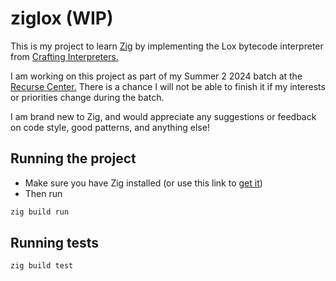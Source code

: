 # ziglox (WIP)

This is my project to learn [Zig](https://ziglang.org/) by implementing the Lox bytecode
interpreter from [Crafting Interpreters.](https://craftinginterpreters.com)

I am working on this project as part of my Summer 2 2024 batch at the [Recurse Center.](https://recurse.com) There is a chance I will not be able to finish it if my interests or priorities change
during the batch.

I am brand new to Zig, and would appreciate any suggestions or feedback on code style, good patterns,
and anything else!

## Running the project

- Make sure you have Zig installed (or use this link to [get it](https://ziglang.org/download/))
- Then run

```sh
zig build run
```

## Running tests

```sh
zig build test
```
